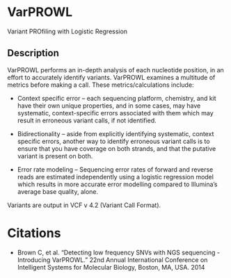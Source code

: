 # VarPROWL
Variant PROfiling with Logistic Regression

## Description
VarPROWL performs an in-depth analysis of each nucleotide position, in an effort to accurately identify variants.  VarPROWL examines a multitude of metrics before making a call.  These metrics/calculations include:

* Context specific error – each sequencing platform, chemistry, and kit have their own unique properties, and in some cases, may have systematic, context-specific errors associated with them which may result in erroneous variant calls, if not identified.

* Bidirectionality – aside from explicitly identifying systematic, context specific errors, another way to identify erroneous variant calls is to ensure that you have coverage on both strands, and that the putative variant is present on both.

* Error rate modeling – Sequencing error rates of forward and reverse reads are estimated independently using a logistic regression model which results in more accurate error modelling compared to Illumina’s average base quality, alone.

Variants are output in VCF v 4.2 (Variant Call Format).

# Citations
- Brown C, et al. “Detecting low frequency SNVs with NGS sequencing - Introducing VarPROWL.” 22nd Annual International Conference on Intelligent Systems for Molecular Biology, Boston, MA, USA. 2014
